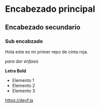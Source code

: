 # Encabezado principal

## Encabezado secundario

### Sub encabzado

Hola este es mi primer repo de cinta roja.

*para dar énfasis*

**Letra Bold**

* Elemento 1
* Elemento 2
* Elemento 3

https://devf.la
